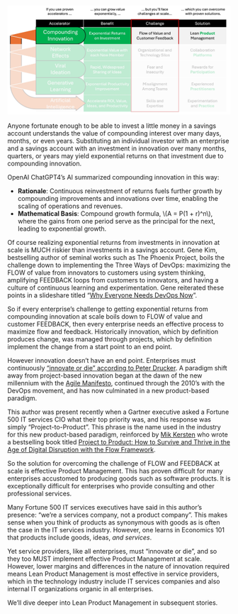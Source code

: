 ![Implementing the Compounding Innovation exponential accelerator at scale](./resources/Compounding-Innovation.jpg)

Anyone fortunate enough to be able to invest a little money in a savings account understands the value of compounding interest over many days, months, or even years. Substituting an individual investor with an enterprise and a savings account with an investment in innovation over many months, quarters, or years may yield exponential returns on that investment due to compounding innovation.

OpenAI ChatGPT4’s AI summarized compounding innovation in this way:
- **Rationale**: Continuous reinvestment of returns fuels further growth by compounding improvements and innovations over time, enabling the scaling of operations and revenues.
- **Mathematical Basis**: Compound growth formula, \\(A = P(1 + r)^n\\), where the gains from one period serve as the principal for the next, leading to exponential growth.

Of course realizing exponential returns from investments in innovation at scale is MUCH riskier than investments in a savings account. Gene Kim, bestselling author of seminal works such as The Phoenix Project, boils the challenge down to implementing the Three Ways of DevOps: maximizing the FLOW of value from innovators to customers using system thinking, amplifying FEEDBACK loops from customers to innovators, and having a culture of continuous learning and experimentation. Gene reiterated these points in a slideshare titled “[Why Everyone Needs DevOps Now](https://www.slideshare.net/Dynatrace/why-everyone-needs-devops-now-gene-kim)”.

So if every enterprise’s challenge to getting exponential returns from compounding innovation at scale boils down to FLOW of value and customer FEEDBACK, then every enterprise needs an effective process to maximize flow and feedback. Historically innovation, which by definition produces change, was managed through projects, which by definition implement the change from a start point to an end point.

However innovation doesn’t have an end point. Enterprises must continuously [“innovate or die” according to Peter Drucker](https://drucker.institute/thedx/innovate-or-die/). A paradigm shift away from project-based innovation began at the dawn of the new millennium with the [Agile Manifesto](https://agilemanifesto.org/), continued through the 2010’s with the DevOps movement, and has now culminated in a new product-based paradigm.

This author was present recently when a Gartner executive asked a Fortune 500 IT services CIO what their top priority was, and his response was simply “Project-to-Product”. This phrase is the name used in the industry for this new product-based paradigm, reinforced by [Mik Kersten](https://medium.com/u/d532808bfc30) who wrote a bestselling book titled [Project to Product: How to Survive and Thrive in the Age of Digital Disruption with the Flow Framework](https://flowframework.org/ffc-project-to-product-book/).

So the solution for overcoming the challenge of FLOW and FEEDBACK at scale is effective Product Management. This has proven difficult for many enterprises accustomed to producing goods such as software products. It is exceptionally difficult for enterprises who provide consulting and other professional services.

Many Fortune 500 IT services executives have said in this author’s presence: “we’re a services company, not a product company”. This makes sense when you think of products as synonymous with goods as is often the case in the IT services industry. However, one learns in Economics 101 that products include goods, ideas, *and services*.

Yet service providers, like all enterprises, must “innovate or die”, and so they too MUST implement effective Product Management at scale. However, lower margins and differences in the nature of innovation required means Lean Product Management is most effective in service providers, which in the technology industry include IT services companies and also internal IT organizations organic in all enterprises.

We’ll dive deeper into Lean Product Management in subsequent stories.